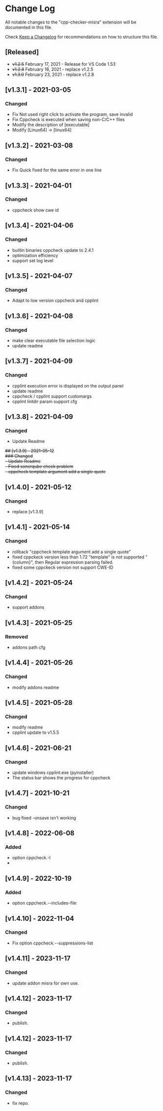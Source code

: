 # Change Log

All notable changes to the "cpp-checker-misra" extension will be documented in this file.

Check [Keep a Changelog](http://keepachangelog.com/) for recommendations on how to structure this file.

## [Released]

- ~~v1.2.5~~  February 17, 2021 - Release for VS Code 1.53
- ~~v1.2.8~~ February 18, 2021 - replace v1.2.5
- ~~v1.3.0~~ February 23, 2021 - replace v1.2.8

## [v1.3.1] - 2021-03-05
### Changed
- Fix Not used right click to activate the program, save invalid
- Fix Cppcheck is executed when saving non-C/C++ files
- Modify the description of [executable]
- Modify [Linux64] -> [linux64] 

## [v1.3.2] - 2021-03-08
### Changed
- Fix Quick fixed for the same error in one line

## [v1.3.3] - 2021-04-01
### Changed
- cppcheck show cwe id

## [v1.3.4] - 2021-04-06
### Changed
- builtin binaries cppcheck update to 2.4.1
- optimization efficiency
- support set log level

## [v1.3.5] - 2021-04-07
### Changed
- Adapt to low version cppcheck and cpplint

## [v1.3.6] - 2021-04-08
### Changed
- make clear executable file selection logic
- update readme

## [v1.3.7] - 2021-04-09
### Changed
- cpplint execution error is displayed on the output panel
- update readme
- cppcheck / cpplint support customargs
- cpplint lintdir param support cfg

## [v1.3.8] - 2021-04-09
### Changed
- Update Readme

~~## [v1.3.9] - 2021-05-12~~    
~~### Changed~~    
~~- Update Readme~~    
~~- Fixed sonerqube check problem~~    
~~- cppcheck template argument add a single quote~~    
## [v1.4.0] - 2021-05-12
### Changed
- replace [v1.3.9] 

## [v1.4.1] - 2021-05-14
### Changed
- rollback "cppcheck template argument add a single quote"
- fixed cppckeck version less than 1.72 "template" is not supported "{column}", then Regular expression parsing failed.
- fixed some cppckeck version not support CWE-ID

## [v1.4.2] - 2021-05-24
### Changed
- support addons

## [v1.4.3] - 2021-05-25
### Removed
- addons path cfg

## [v1.4.4] - 2021-05-26
### Changed
- modify addons readme

## [v1.4.5] - 2021-05-28
### Changed
- modify readme
- cpplint update to v1.5.5

## [v1.4.6] - 2021-06-21
### Changed
- update windows cpplint.exe (pyinstaller)
- The status bar shows the progress for cppcheck

## [v1.4.7] - 2021-10-21
### Changed
- bug fixed -onsave isn't working

## [v1.4.8] - 2022-06-08
### Added
- option cppcheck.-I
- 
## [v1.4.9] - 2022-10-19
### Added
- option cppcheck.--includes-file

## [v1.4.10] - 2022-11-04
### Changed
- Fix option cppcheck.--suppressions-list

## [v1.4.11] - 2023-11-17
### Changed
- update addon misra for own use.
  
## [v1.4.12] - 2023-11-17
### Changed
- publish.
  
## [v1.4.12] - 2023-11-17
### Changed
- publish.

## [v1.4.13] - 2023-11-17
### Changed
- fix repo.
  